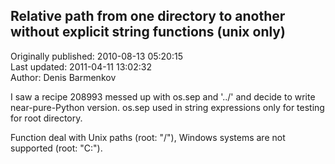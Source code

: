 ## Relative path from one directory to another without explicit string functions (unix only)  
Originally published: 2010-08-13 05:20:15  
Last updated: 2011-04-11 13:02:32  
Author: Denis Barmenkov  
  
I saw a recipe 208993 messed up with os.sep and '../' and decide to write near-pure-Python version.
os.sep used in string expressions only for testing for root directory.

Function deal with Unix paths (root: "/"), Windows systems are not supported (root: "C:\").